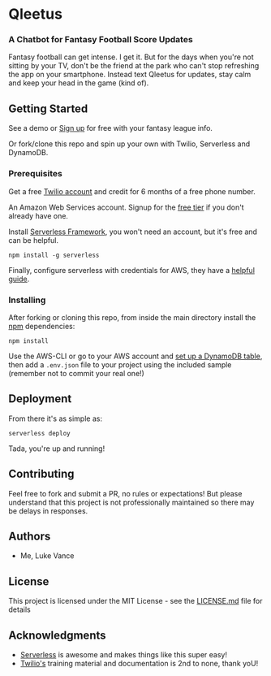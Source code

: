 # Qleetus
### A Chatbot for Fantasy Football Score Updates

Fantasy football can get intense. I get it. But for the days when you're not sitting by your TV, don't be the friend at the park who can't stop refreshing the app on your smartphone. Instead text Qleetus for updates, stay calm and keep your head in the game (kind of).  

## Getting Started

See a demo or [Sign up](https://www.notion.so/Qleetus-2a32b02d5ded43e89f43351ee68bab05) for free with your fantasy league info.

Or fork/clone this repo and spin up your own with Twilio, Serverless and DynamoDB.

### Prerequisites

Get a free [Twilio account](https://www.twilio.com/referral/uzRDAF) and credit for 6 months of a free phone number.

An Amazon Web Services account. Signup for the [free tier](https://aws.amazon.com/free/) if you don't already have one.

Install [Serverless Framework](https://www.serverless.com), you won't need an account, but it's free and can be helpful.

```
npm install -g serverless
```

Finally, configure serverless with credentials for AWS, they have a [helpful guide](https://serverless.com/framework/docs/providers/aws/cli-reference/config-credentials/).


### Installing

After forking or cloning this repo, from inside the main directory install the [npm](https://npmjs.com) dependencies:

```
npm install
```

Use the AWS-CLI or go to your AWS account and [set up a DynamoDB table](https://docs.aws.amazon.com/amazondynamodb/latest/developerguide/getting-started-step-1.html), then add a `.env.json` file to your project using the included sample (remember not to commit your real one!)

## Deployment

From there it's as simple as:

```
serverless deploy
```
Tada, you're up and running!

## Contributing

Feel free to fork and submit a PR, no rules or expectations! But please understand that this project is not professionally maintained so there may be delays in responses.

## Authors

* Me, Luke Vance

## License

This project is licensed under the MIT License - see the [LICENSE.md](LICENSE.md) file for details

## Acknowledgments

* [Serverless](https://serverless.com/) is awesome and makes things like this super easy!
* [Twilio's](https://www.twilio.com/docs) training material and documentation is 2nd to none, thank yoU!
